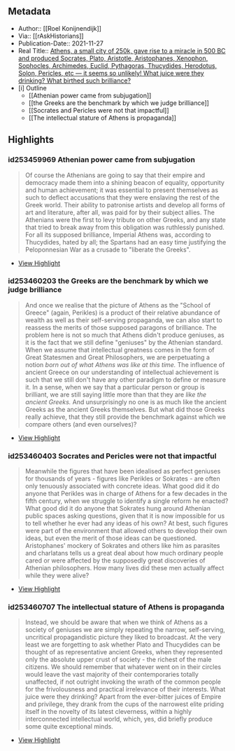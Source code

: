 
## Metadata

- Author:: [[Roel Konijnendijk]]
- Via:: [[rAskHistorians]]
- Publication-Date:: 2021-11-27
- Real Title:: [Athens, a small city of 250k, gave rise to a miracle in 500 BC and produced Socrates, Plato, Aristotle, Aristophanes, Xenophon, Sophocles, Archimedes, Euclid, Pythagoras, Thucydides, Herodotus, Solon, Pericles, etc — it seems so unlikely! What juice were they drinking? What birthed such brilliance?](https://reddit.com/r/AskHistorians/comments/r2urd2/athens_a_small_city_of_250k_gave_rise_to_a)
- [i] Outline 
     - [[Athenian power came from subjugation]]
     - [[the Greeks are the benchmark by which we judge brilliance]]
     - [[Socrates and Pericles were not that impactful]]
     - [[The intellectual stature of Athens is propaganda]]

## Highlights

### id253459969 Athenian power came from subjugation

> Of course the Athenians are going to say that their empire and democracy made them into a shining beacon of equality, opportunity and human achievement; it was essential to present themselves as such to deflect accusations that they were enslaving the rest of the Greek world. Their ability to patronise artists and develop all forms of art and literature, after all, was paid for by their subject allies. The Athenians were the first to levy tribute on other Greeks, and any state that tried to break away from this obligation was ruthlessly punished. For all its supposed brilliance, Imperial Athens was, according to Thucydides, hated by all; the Spartans had an easy time justifying the Peloponnesian War as a crusade to "liberate the Greeks".

 * [View Highlight](https://reddit.com/r/AskHistorians/comments/r2urd2/athens_a_small_city_of_250k_gave_rise_to_a?__readwiseLocation=0%2F2%2F0%2F4%2F3%2F1%2F0%2F0%2F0%2F1%2F0%2F0%2F0%2F5%2F1%2F0%2F1%2F0%2F0%2F0%2F5%2F1%2F0%2F3%3A41%2C0%2F2%2F0%2F4%2F3%2F1%2F0%2F0%2F0%2F1%2F0%2F0%2F0%2F5%2F1%2F0%2F1%2F0%2F0%2F0%2F5%2F1%2F0%2F3%3A788#:~:text=Of%20course%20the%20Athenians%20are%2Ccrusade%20to%20%22liberate%20the%20Greeks%22.)

### id253460203 the Greeks are the benchmark by which we judge brilliance

> And once we realise that the picture of Athens as the "School of Greece" (again, Perikles) is a product of their relative abundance of wealth as well as their self-serving propaganda, we can also start to reassess the merits of those supposed paragons of brilliance. The problem here is not so much that Athens didn't produce geniuses, as it is the fact that we still define "geniuses" by the Athenian standard. When we assume that intellectual greatness comes in the form of Great Statesmen and Great Philosophers, we are perpetuating a notion *born out of what Athens was like at this time.* The influence of ancient Greece on our understanding of intellectual achievement is such that we still don't have any other paradigm to define or measure it. In a sense, when we say that a particular person or group is brilliant, we are still saying little more than that they are *like the ancient Greeks.* And unsurprisingly no one is as much like the ancient Greeks as the ancient Greeks themselves. But what did those Greeks really achieve, that they still provide the benchmark against which we compare others (and even ourselves)?

 * [View Highlight](https://reddit.com/r/AskHistorians/comments/r2urd2/athens_a_small_city_of_250k_gave_rise_to_a?__readwiseLocation=0%2F3%2F0%2F4%2F3%2F1%2F0%2F0%2F0%2F1%2F0%2F0%2F0%2F5%2F1%2F0%2F1%2F0%2F0%2F0%2F5%2F1%2F0%2F3%3A0%2C4%2F3%2F0%2F4%2F3%2F1%2F0%2F0%2F0%2F1%2F0%2F0%2F0%2F5%2F1%2F0%2F1%2F0%2F0%2F0%2F5%2F1%2F0%2F3%3A229#:~:text=And%20once%20we%20realise%20that%2Ccompare%20others%20(and%20even%20ourselves)%3F)

### id253460403 Socrates and Pericles were not that impactful

> Meanwhile the figures that have been idealised as perfect geniuses for thousands of years - figures like Perikles or Sokrates - are often only tenuously associated with concrete ideas. What good did it do anyone that Perikles was in charge of Athens for a few decades in the fifth century, when we struggle to identify a single reform he enacted? What good did it do anyone that Sokrates hung around Athenian public spaces asking questions, given that it is now impossible for us to tell whether he ever had any ideas of his own? At best, such figures were part of the environment that allowed others to develop their own ideas, but even the merit of those ideas can be questioned. Aristophanes' mockery of Sokrates and others like him as parasites and charlatans tells us a great deal about how much ordinary people cared or were affected by the supposedly great discoveries of Athenian philosophers. How many lives did these men actually affect while they were alive?

 * [View Highlight](https://reddit.com/r/AskHistorians/comments/r2urd2/athens_a_small_city_of_250k_gave_rise_to_a?__readwiseLocation=0%2F5%2F0%2F4%2F3%2F1%2F0%2F0%2F0%2F1%2F0%2F0%2F0%2F5%2F1%2F0%2F1%2F0%2F0%2F0%2F5%2F1%2F0%2F3%3A0%2C0%2F5%2F0%2F4%2F3%2F1%2F0%2F0%2F0%2F1%2F0%2F0%2F0%2F5%2F1%2F0%2F1%2F0%2F0%2F0%2F5%2F1%2F0%2F3%3A969#:~:text=Meanwhile%20the%20figures%20that%20have%2Caffect%20while%20they%20were%20alive%3F)

### id253460707 The intellectual stature of Athens is propaganda

> Instead, we should be aware that when we think of Athens as a society of geniuses we are simply repeating the narrow, self-serving, uncritical propagandistic picture they liked to broadcast. At the very least we are forgetting to ask whether Plato and Thucydides can be thought of as representative ancient Greeks, when they represented only the absolute upper crust of society - the richest of the male citizens. We should remember that whatever went on in their circles would leave the vast majority of their contemporaries totally unaffected, if not outright invoking the wrath of the common people for the frivolousness and practical irrelevance of their interests. What juice were they drinking? Apart from the ever-bitter juices of Empire and privilege, they drank from the cups of the narrowest elite priding itself in the novelty of its latest cleverness, within a highly interconnected intellectual world, which, yes, did briefly produce some quite exceptional minds.

 * [View Highlight](https://reddit.com/r/AskHistorians/comments/r2urd2/athens_a_small_city_of_250k_gave_rise_to_a?__readwiseLocation=0%2F6%2F0%2F4%2F3%2F1%2F0%2F0%2F0%2F1%2F0%2F0%2F0%2F5%2F1%2F0%2F1%2F0%2F0%2F0%2F5%2F1%2F0%2F3%3A0%2C0%2F6%2F0%2F4%2F3%2F1%2F0%2F0%2F0%2F1%2F0%2F0%2F0%2F5%2F1%2F0%2F1%2F0%2F0%2F0%2F5%2F1%2F0%2F3%3A976#:~:text=Instead%2C%20we%20should%20be%20aware%2Cproduce%20some%20quite%20exceptional%20minds.)
